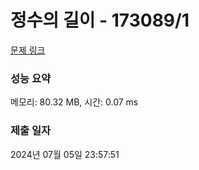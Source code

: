 # 정수의 길이 - 173089/1 

[문제 링크](https://level.goorm.io/exam/173089/%EC%A0%95%EC%88%98%EC%9D%98-%EA%B8%B8%EC%9D%B4/quiz/1) 

### 성능 요약

메모리: 80.32 MB, 시간: 0.07 ms

### 제출 일자

2024년 07월 05일 23:57:51

